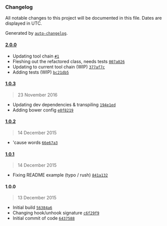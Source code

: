 ### Changelog

All notable changes to this project will be documented in this file. Dates are displayed in UTC.

Generated by [`auto-changelog`](https://github.com/CookPete/auto-changelog).

#### [2.0.0](https://github.com/avoidwork/tiny-observable/compare/1.0.3...2.0.0)

- Updating tool chain [`#1`](https://github.com/avoidwork/tiny-observable/pull/1)
- Fleshing out the refactored class, needs tests [`007a026`](https://github.com/avoidwork/tiny-observable/commit/007a026273e81cd59c332986835f35e250df7832)
- Updating to current tool chain (WIP) [`377af7c`](https://github.com/avoidwork/tiny-observable/commit/377af7ce18bd2173de7e8dc8720498218fd00f4a)
- Adding tests (WIP) [`bc21db5`](https://github.com/avoidwork/tiny-observable/commit/bc21db5298069e552ad01918e78241c262ce3351)

#### [1.0.3](https://github.com/avoidwork/tiny-observable/compare/1.0.2...1.0.3)

> 23 November 2016

- Updating dev dependencies & transpiling [`194e1ed`](https://github.com/avoidwork/tiny-observable/commit/194e1ed25fdc0622192baa99d13b0db7e0e1aa6b)
- Adding bower config [`e0f8219`](https://github.com/avoidwork/tiny-observable/commit/e0f8219da51cb7511c9f01a1492d0325cfe0985e)

#### [1.0.2](https://github.com/avoidwork/tiny-observable/compare/1.0.1...1.0.2)

> 14 December 2015

- 'cause words [`66e67a3`](https://github.com/avoidwork/tiny-observable/commit/66e67a39af27bacfc5470bc23b06c7415f67fa04)

#### [1.0.1](https://github.com/avoidwork/tiny-observable/compare/1.0.0...1.0.1)

> 14 December 2015

- Fixing README example (typo / rush) [`841a132`](https://github.com/avoidwork/tiny-observable/commit/841a1327f6c2d197f1f6eea1f8c8835b514b2a7e)

#### 1.0.0

> 13 December 2015

- Initial build [`56384a6`](https://github.com/avoidwork/tiny-observable/commit/56384a60b79123ddf6d7857eba6642c24c0a60c1)
- Changing hook/unhook signature [`c6f29f9`](https://github.com/avoidwork/tiny-observable/commit/c6f29f9d650a3be0c13276a6c29944e9751e930e)
- Initial commit of code [`6437588`](https://github.com/avoidwork/tiny-observable/commit/643758855ac278e666a00e5b7a3b1960476bd87b)
